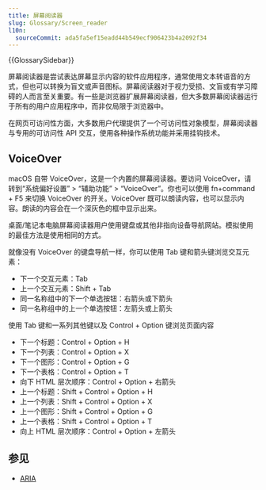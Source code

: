 ```yaml
---
title: 屏幕阅读器
slug: Glossary/Screen_reader
l10n:
  sourceCommit: ada5fa5ef15eadd44b549ecf906423b4a2092f34
---
```


{{GlossarySidebar}}

屏幕阅读器是尝试表达屏幕显示内容的软件应用程序，通常使用文本转语音的方式，但也可以转换为盲文或声音图标。屏幕阅读器对于视力受损、文盲或有学习障碍的人而言至关重要。有一些是浏览器扩展屏幕阅读器，但大多数屏幕阅读器运行于所有的用户应用程序中，而非仅局限于浏览器中。

在网页可访问性方面，大多数用户代理提供了一个可访问性对象模型，屏幕阅读器与专用的可访问性 API 交互，使用各种操作系统功能并采用挂钩技术。

## VoiceOver

macOS 自带 VoiceOver，这是一个内置的屏幕阅读器。要访问 VoiceOver，请转到“系统偏好设置” > “辅助功能” > “VoiceOver”。你也可以使用 fn+command + F5 来切换 VoiceOver 的开关。VoiceOver 既可以朗读内容，也可以显示内容。朗读的内容会在一个深灰色的框中显示出来。

桌面/笔记本电脑屏幕阅读器用户使用键盘或其他非指向设备导航网站。模拟使用的最佳方法是使用相同的方式。

就像没有 VoiceOver 的键盘导航一样，你可以使用 Tab 键和箭头键浏览交互元素：

- 下一个交互元素：Tab
- 上一个交互元素：Shift + Tab
- 同一名称组中的下一个单选按钮：右箭头或下箭头
- 同一名称组中的上一个单选按钮：左箭头或上箭头

使用 Tab 键和一系列其他键以及 Control + Option 键浏览页面内容

- 下一个标题：Control + Option + H
- 下一个列表：Control + Option + X
- 下一个图形：Control + Option + G
- 下一个表格：Control + Option + T
- 向下 HTML 层次顺序：Control + Option + 右箭头
- 上一个标题：Shift + Control + Option + H
- 上一个列表：Shift + Control + Option + X
- 上一个图形：Shift + Control + Option + G
- 上一个表格：Shift + Control + Option + T
- 向上 HTML 层次顺序：Control + Option + 左箭头

## 参见

- [ARIA](/zh-CN/docs/Web/Accessibility/ARIA)
